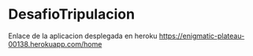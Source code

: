 # DesafioTripulacion
Enlace de la aplicacion desplegada en heroku https://enigmatic-plateau-00138.herokuapp.com/home
